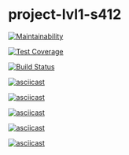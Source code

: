 # project-lvl1-s412

[![Maintainability](https://api.codeclimate.com/v1/badges/30282aae02108f306b43/maintainability)](https://codeclimate.com/github/pochtennov/project-lvl1-s412/maintainability)

[![Test Coverage](https://api.codeclimate.com/v1/badges/30282aae02108f306b43/test_coverage)](https://codeclimate.com/github/pochtennov/project-lvl1-s412/test_coverage)

[![Build Status](https://travis-ci.org/pochtennov/project-lvl1-s412.svg?branch=master)](https://travis-ci.org/pochtennov/project-lvl1-s412)

[![asciicast](https://asciinema.org/a/6EZJT7yrjmRR6JBPOd7hcItAT.svg)](https://asciinema.org/a/6EZJT7yrjmRR6JBPOd7hcItAT)

[![asciicast](https://asciinema.org/a/FbRWoasNYTFBeVxQhi77XHq7I.svg)](https://asciinema.org/a/FbRWoasNYTFBeVxQhi77XHq7I)

[![asciicast](https://asciinema.org/a/pW03t6IwTW0UjXvnOsLAKXIKv.svg)](https://asciinema.org/a/pW03t6IwTW0UjXvnOsLAKXIKv)

[![asciicast](https://asciinema.org/a/Qwhedr2bAYsGTI23D1BMFZCzD.svg)](https://asciinema.org/a/Qwhedr2bAYsGTI23D1BMFZCzD)

[![asciicast](https://asciinema.org/a/4gu4P3o7GiZbBy9vVurL2x8Ga.svg)](https://asciinema.org/a/4gu4P3o7GiZbBy9vVurL2x8Ga)